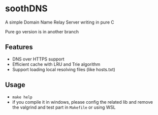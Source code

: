 # soothDNS

A simple Domain Name Relay Server writing in pure C

Pure go version is in another branch

## Features

- DNS over HTTPS support
- Efficient cache with LRU and Trie algorithm
- Support loading local resolving files (like hosts.txt)

## Usage

- `make help`
- if you compile it in windows, please config the related lib and remove the valgrind and test part in `Makefile` or using WSL
